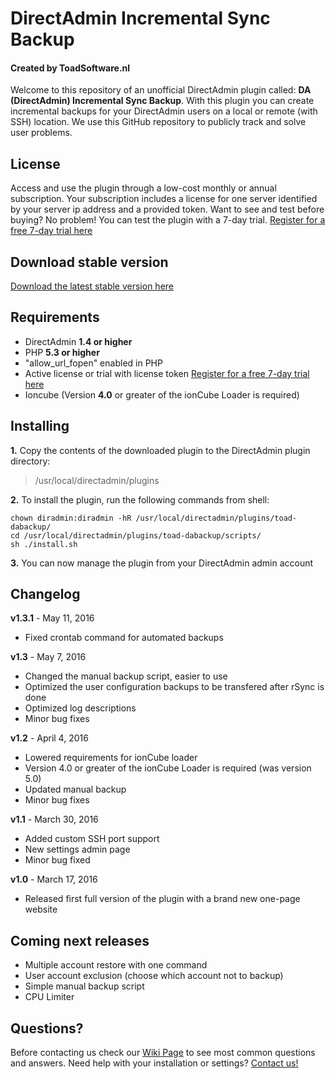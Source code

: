 # DirectAdmin Incremental Sync Backup
#### Created by ToadSoftware.nl
Welcome to this repository of an unofficial DirectAdmin plugin called: **DA (DirectAdmin) Incremental Sync Backup**. With this plugin you can create incremental backups for your DirectAdmin users on a local or remote (with SSH) location. We use this GitHub repository to publicly track and solve user problems.

## License
Access and use the plugin through a low-cost monthly or annual subscription. Your subscription includes a license for one server identified by your server ip address and a provided token. Want to see and test before buying? No problem! You can test the plugin with a 7-day trial. [Register for a free 7-day trial here](http://www.directadminbackup.com)

## Download stable version
[Download the latest stable version here](http://toadsoftware.nl/apps/toad-dabackup/versions/latest.zip)

## Requirements
- DirectAdmin **1.4 or higher**
- PHP **5.3 or higher**
- "allow_url_fopen" enabled in PHP
- Active license or trial with license token [Register for a free 7-day trial here](http://www.directadminbackup.com)
- Ioncube (Version **4.0** or greater of the ionCube Loader is required)
 
## Installing
**1.** Copy the contents of the downloaded plugin to the DirectAdmin plugin directory:
> /usr/local/directadmin/plugins

**2.** To install the plugin, run the following commands from shell:
```
chown diradmin:diradmin -hR /usr/local/directadmin/plugins/toad-dabackup/
cd /usr/local/directadmin/plugins/toad-dabackup/scripts/
sh ./install.sh
```
**3.** You can now manage the plugin from your DirectAdmin admin account

## Changelog
**v1.3.1** - May 11, 2016
- Fixed crontab command for automated backups

**v1.3** - May 7, 2016
- Changed the manual backup script, easier to use
- Optimized the user configuration backups to be transfered after rSync is done
- Optimized log descriptions
- Minor bug fixes

**v1.2** - April 4, 2016
- Lowered requirements for ionCube loader
- Version 4.0 or greater of the ionCube Loader is required (was version 5.0)
- Updated manual backup
- Minor bug fixes

**v1.1** - March 30, 2016
- Added custom SSH port support
- New settings admin page
- Minor bug fixed

**v1.0** - March 17, 2016
- Released first full version of the plugin with a brand new one-page website

## Coming next releases
- Multiple account restore with one command
- User account exclusion (choose which account not to backup)
- Simple manual backup script
- CPU Limiter

## Questions?
Before contacting us check our [Wiki Page](https://github.com/TOAD-Joey/TOAD-DA-Sync-Backup/wiki) to see most common questions and answers. Need help with your installation or settings? 
[Contact us!](http://directadminbackup.com)
